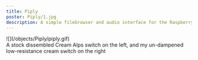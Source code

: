 ```yaml
---
title: Piply
poster: Piply/1.jpg
description: A simple filebrowser and audio interface for the Raspberry Pi.
---
```

<div class='captioned-image'>
![](/objects/Piply/piply.gif)
<div class='caption'>A stock dissembled Cream Alps switch on the left, and my un-dampened low-resistance cream switch on the right</div>
</div>
